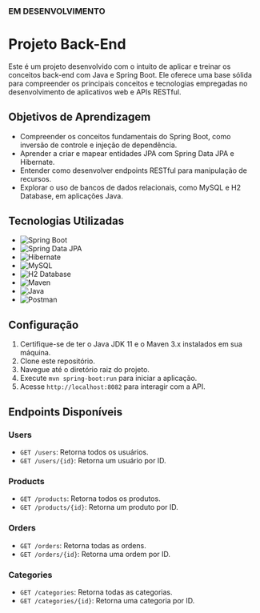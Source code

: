 ### EM DESENVOLVIMENTO

# Projeto Back-End

Este é um projeto desenvolvido com o intuito de aplicar e treinar os conceitos back-end com Java e Spring Boot. 
Ele oferece uma base sólida para compreender os principais conceitos e tecnologias empregadas no desenvolvimento de aplicativos web e APIs RESTful.

## Objetivos de Aprendizagem

- Compreender os conceitos fundamentais do Spring Boot, como inversão de controle e injeção de dependência.
- Aprender a criar e mapear entidades JPA com Spring Data JPA e Hibernate.
- Entender como desenvolver endpoints RESTful para manipulação de recursos.
- Explorar o uso de bancos de dados relacionais, como MySQL e H2 Database, em aplicações Java.

## Tecnologias Utilizadas

- ![Spring Boot](https://img.shields.io/badge/Spring_Boot-green)
- ![Spring Data JPA](https://img.shields.io/badge/Spring_Data_JPA-green)
- ![Hibernate](https://img.shields.io/badge/Hibernate-green)
- ![MySQL](https://img.shields.io/badge/MySQL-blue)
- ![H2 Database](https://img.shields.io/badge/H2_Database-blue)
- ![Maven](https://img.shields.io/badge/Maven-red)
- ![Java](https://img.shields.io/badge/Java-orange)
- ![Postman](https://img.shields.io/badge/Postman-orange)

## Configuração

1. Certifique-se de ter o Java JDK 11 e o Maven 3.x instalados em sua máquina.
2. Clone este repositório.
3. Navegue até o diretório raiz do projeto.
4. Execute `mvn spring-boot:run` para iniciar a aplicação.
5. Acesse `http://localhost:8082` para interagir com a API.

## Endpoints Disponíveis

### Users

- `GET /users`: Retorna todos os usuários.
- `GET /users/{id}`: Retorna um usuário por ID.

### Products

- `GET /products`: Retorna todos os produtos.
- `GET /products/{id}`: Retorna um produto por ID.

### Orders

- `GET /orders`: Retorna todas as ordens.
- `GET /orders/{id}`: Retorna uma ordem por ID.

### Categories

- `GET /categories`: Retorna todas as categorias.
- `GET /categories/{id}`: Retorna uma categoria por ID.

